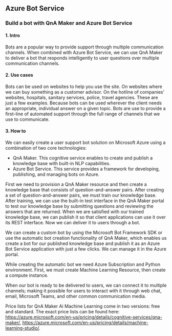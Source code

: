## Azure Bot Service

### Build a bot with QnA Maker and Azure Bot Service
#### 1. Intro
Bots are a popular way to provide support through multiple communication channels. When combined with Azure Bot Service, we can use QnA Maker to deliver a bot that responds intelligently to user questions over multiple communication channels.

#### 2. Use cases
Bots can be used on websites to help you use the site. On websites where we can buy something as a customer advisor. On the hotline of companies' websites, hospitals, sanitary services, police, travel agencies. These are just a few examples. Because bots can be used wherever the client needs an appropriate, individual answer on a given topic. Bots are use to provide a first-line of automated support through the full range of channels that we use to communicate. 

#### 3. How to
We can easily create a user support bot solution on Microsoft Azure using a combination of two core technologies:
* QnA Maker. This cognitive service enables to create and publish a knowledge base with built-in NLP capabilities.
* Azure Bot Service. This service provides a framework for developing, publishing, and managing bots on Azure.

First we need to provision a QnA Maker resource and then create a knowledge base that consists of question-and-answer pairs. After creating a set of question-and-answer pairs, we must train our knowledge base. After training, we can use the built-in test interface in the QnA Maker portal to test our knowledge base by submitting questions and reviewing the answers that are returned. When we are satisfied with our trained knowledge base, we can publish it so that client applications can use it over its REST interface. Now we can deliver it to users through a bot.

We can create a custom bot by using the Microsoft Bot Framework SDK or use the automatic bot creation functionality of QnA Maker, which enables us create a bot for our published knowledge base and publish it as an Azure Bot Service application with just a few clicks. We can manage it in the Azure portal.

While creating the automatic bot we need Azure Subscription and Python environment. First, we must create Machine Learning Resource, then create a compute instance.

When our bot is ready to be delivered to users, we can connect it to multiple channels; making it possible for users to interact with it through web chat, email, Microsoft Teams, and other common communication media.

Price lists for QnA Maker Ai Machine Learning come in two versions: free and standard. The exact price lists can be found here: https://azure.microsoft.com/en-us/pricing/details/cognitive-services/qna-maker/, https://azure.microsoft.com/en-us/pricing/details/machine-learning-studio/.
